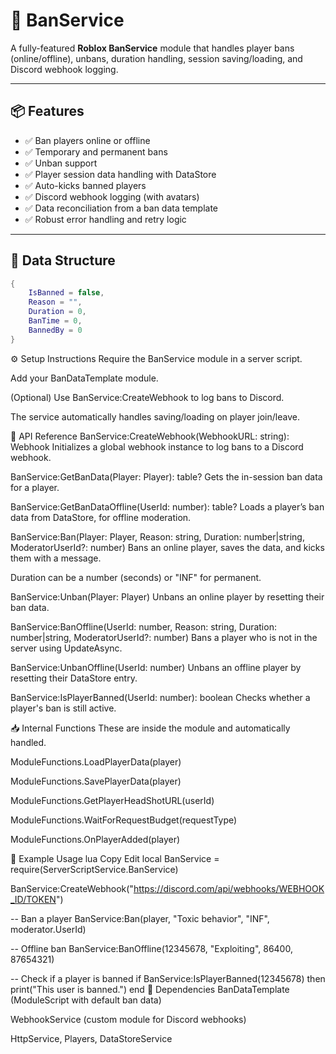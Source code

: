 # 🔨 BanService

A fully-featured **Roblox BanService** module that handles player bans (online/offline), unbans, duration handling, session saving/loading, and Discord webhook logging.

---

## 📦 Features

- ✅ Ban players online or offline
- ✅ Temporary and permanent bans
- ✅ Unban support
- ✅ Player session data handling with DataStore
- ✅ Auto-kicks banned players
- ✅ Discord webhook logging (with avatars)
- ✅ Data reconciliation from a ban data template
- ✅ Robust error handling and retry logic

---

## 🧱 Data Structure

```lua
{
	IsBanned = false,
	Reason = "",
	Duration = 0,
	BanTime = 0,
	BannedBy = 0
}
```

⚙️ Setup Instructions
Require the BanService module in a server script.

Add your BanDataTemplate module.

(Optional) Use BanService:CreateWebhook to log bans to Discord.

The service automatically handles saving/loading on player join/leave.

📘 API Reference
BanService:CreateWebhook(WebhookURL: string): Webhook
Initializes a global webhook instance to log bans to a Discord webhook.

BanService:GetBanData(Player: Player): table?
Gets the in-session ban data for a player.

BanService:GetBanDataOffline(UserId: number): table?
Loads a player’s ban data from DataStore, for offline moderation.

BanService:Ban(Player: Player, Reason: string, Duration: number|string, ModeratorUserId?: number)
Bans an online player, saves the data, and kicks them with a message.

Duration can be a number (seconds) or "INF" for permanent.

BanService:Unban(Player: Player)
Unbans an online player by resetting their ban data.

BanService:BanOffline(UserId: number, Reason: string, Duration: number|string, ModeratorUserId?: number)
Bans a player who is not in the server using UpdateAsync.

BanService:UnbanOffline(UserId: number)
Unbans an offline player by resetting their DataStore entry.

BanService:IsPlayerBanned(UserId: number): boolean
Checks whether a player's ban is still active.

📥 Internal Functions
These are inside the module and automatically handled.

ModuleFunctions.LoadPlayerData(player)

ModuleFunctions.SavePlayerData(player)

ModuleFunctions.GetPlayerHeadShotURL(userId)

ModuleFunctions.WaitForRequestBudget(requestType)

ModuleFunctions.OnPlayerAdded(player)

🧪 Example Usage
lua
Copy
Edit
local BanService = require(ServerScriptService.BanService)

BanService:CreateWebhook("https://discord.com/api/webhooks/WEBHOOK_ID/TOKEN")

-- Ban a player
BanService:Ban(player, "Toxic behavior", "INF", moderator.UserId)

-- Offline ban
BanService:BanOffline(12345678, "Exploiting", 86400, 87654321)

-- Check if a player is banned
if BanService:IsPlayerBanned(12345678) then
	print("This user is banned.")
end
📎 Dependencies
BanDataTemplate (ModuleScript with default ban data)

WebhookService (custom module for Discord webhooks)

HttpService, Players, DataStoreService

